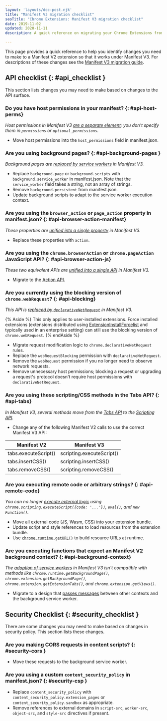 ```yaml
---
layout: 'layouts/doc-post.njk'
title: "Manifest V3 migration checklist"
seoTitle: "Chrome Extensions: Manifest V3 migration checklist"
date: 2019-11-02
updated: 2020-11-11
description: A quick reference on migrating your Chrome Extensions from Manifest V2 to Manifest V3.

---
```


This page provides a quick reference to help you identify changes you need to
make to a Manifest V2 extension so that it works under Manifest V3. For
descriptions of these changes see the [Manifest V3 migration guide][mv3-migration-guide].


## API checklist {: #api_checklist }

This section lists changes you may need to make based on changes to the API surface.

### Do you have host permissions in your manifest? {: #api-host-perms}

*Host permissions in Manifest V3 [are a separate
element][mv3-host-perms]; you don't specify them in
`permissions` or `optional_permissions`.*

- Move host permissions into the `host_permissions` field in manifest.json.

### Are you using background pages? {: #api-background-pages }

*Background pages are [replaced by service workers][mv3-sw] in Manifest V3.*

- Replace `background.page` or `background.scripts` with `background.service_worker` in
  manifest.json. Note that the `service_worker` field takes a string, not an array of strings.
- Remove `background.persistent` from manifest.json.
- Update background scripts to adapt to the service worker execution context.

### Are you using the `browser_action` or `page_action` property in manifest.json? {: #api-browser-action-manifest}

*These properties are [unified into a single property][mv3-action] in Manifest V3.*

- Replace these properties with `action`.

### Are you using the `chrome.browserAction` or `chrome.pageAction` JavaScript API? {: #api-browser-action-js}

*These two equivalent APIs are [unified into a single API][mv3-action] in Manifest V3.*
- Migrate to the [Action API][api-action].

### Are you currently using the blocking version of `chrome.webRequest`? {: #api-blocking}

*This API is [replaced by `declarativeNetRequest`][mv3-network-request] in Manifest V3.*

{% Aside %}
This only applies to user-installed extensions. Force installed extensions (extensions distributed using
[ExtensionInstallForcelist][chromium-force-install]
and typically used in an enterprise setting) can
still use the blocking version of `chrome.webRequest`. 
{% endAside %}

- Migrate request modification logic to `chrome.declarativeNetRequest` rules.
- Replace the `webRequestBlocking` permission with `declarativeNetRequest`.
- Remove the `webRequest` permission if you no longer need to observe network requests.
- Remove unnecessary host permissions; blocking a request or upgrading a request's protocol
  doesn't require host permissions with `declarativeNetRequest`.

### Are you using these scripting/CSS methods in the Tabs API? {: #api-tabs}

*In Manifest V3, several methods move from the [Tabs API][api-tabs] to the [Scripting API][api-scripting].*

- Change any of the following Manifest V2 calls to use the correct Manifest V3 API:

<table class="with-heading-tint">
  <thead>
    <tr>
      <th>Manifest V2</th>
      <th>Manifest V3</th>
    </tr>
  </thead>
    <tr>
      <td>tabs.executeScript()</td>
      <td>scripting.executeScript()</td>
    </tr>
    <tr>
      <td>tabs.insertCSS()</td>
      <td>scripting.insertCSS()</td>
    </tr>
    <tr>
      <td>tabs.removeCSS()</td>
      <td>scripting.removeCSS()</td>
    </tr>
</table>

### Are you executing remote code or arbitrary strings? {: #api-remote-code}

*You can no longer [execute external
logic][mv3-remote-code] using `chrome.scripting.executeScript({code: '...'})`, `eval()`, and `new Function()`.*

- Move all external code (JS, Wasm, CSS) into your extension bundle.
- Update script and style references to load resources from the extension bundle.
- Use [`chrome.runtime.getURL()`][runtime-geturl] to build resource URLs at runtime.

### Are you executing functions that expect an Manifest V2 background context? {: #api-background-context}

*The [adoption of service workers][mv3-sw] in Manifest V3 isn't compatible with methods like `chrome.runtime.getBackgroundPage()`,
`chrome.extension.getBackgroundPage()`, `chrome.extension.getExtensionTabs()`,
and `chrome.extension.getViews()`.*

- Migrate to a design that [passes messages][doc-messages] between other contexts and the background service worker.

## Security Checklist {: #security_checklist }

There are some changes you may need to make based on changes in security policy. This section lists these changes.

### Are you making CORS requests in content scripts? {: #security-cors }

- Move these requests to the background service worker.

### Are you using a custom `content_security_policy` in manifest.json? {: #security-csp }

- Replace `content_security_policy` with `content_security_policy.extension_pages`
  or `content_security_policy.sandbox` as appropriate.
- Remove references to external domains in `script-src`, `worker-src`, `object-src`, and
  `style-src` directives if present.

[api-action]: /docs/extensions/reference/action
[api-scripting]: /docs/extensions/reference/scripting
[api-tabs]: /docs/extensions/reference/tabs
[chromium-force-install]: https://www.chromium.org/administrators/policy-list-3#ExtensionInstallForcelist
[mv3-action]: /docs/extensions/mv3/mv3-migration#action-api-unification
[mv3-host-perms]: /docs/extensions/mv3/mv3-migration#host-permissions
[mv3-migration-guide]: /docs/extensions/mv3/mv3-migration
[mv3-network-request]: /docs/extensions/mv3/mv3-migration#modifying-network-requests
[mv3-remote-code]: /docs/extensions/mv3/mv3-migration#remotely-hosted-code
[mv3-sw]: /docs/extensions/mv3/mv3-migration#background-service-workers
[runtime-geturl]: /docs/extensions/reference/runtime/#method-getURL
[doc-messages]: /docs/extensions/mv3/messaging/

